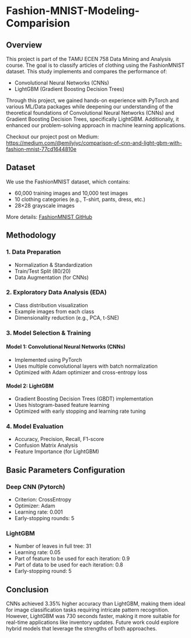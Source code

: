 # Fashion-MNIST-Modeling-Comparision
## Overview

This project is part of the TAMU ECEN 758 Data Mining and Analysis course. The goal is to classify articles of clothing using the FashionMNIST dataset. This study implements and compares the performance of:
- Convolutional Neural Networks (CNNs)
- LightGBM (Gradient Boosting Decision Trees)

Through this project, we gained hands-on experience with PyTorch and various ML/Data packages while deepening our understanding of the theoretical foundations of Convolutional Neural Networks (CNNs) and Gradient Boosting Decision Trees, specifically LightGBM. Additionally, it enhanced our problem-solving approach in machine learning applications.

Checkout our project post on Medium: https://medium.com/@emilyjyc/comparison-of-cnn-and-light-gbm-with-fashion-mnist-77cd1644810e

## Dataset
We use the FashionMNIST dataset, which contains:
- 60,000 training images and 10,000 test images
- 10 clothing categories (e.g., T-shirt, pants, dress, etc.)
- 28×28 grayscale images
  
More details: [FashionMNIST GitHub](https://github.com/zalandoresearch/fashion-mnist)

## Methodology

### 1. Data Preparation
- Normalization & Standardization
- Train/Test Split (80/20)
- Data Augmentation (for CNNs)
  
### 2. Exploratory Data Analysis (EDA)
- Class distribution visualization
- Example images from each class
- Dimensionality reduction (e.g., PCA, t-SNE)
  
### 3. Model Selection & Training

#### Model 1: Convolutional Neural Networks (CNNs)
- Implemented using PyTorch
- Uses multiple convolutional layers with batch normalization
- Optimized with Adam optimizer and cross-entropy loss
  
#### Model 2: LightGBM
- Gradient Boosting Decision Trees (GBDT) implementation
- Uses histogram-based feature learning
- Optimized with early stopping and learning rate tuning
  
### 4. Model Evaluation
- Accuracy, Precision, Recall, F1-score
- Confusion Matrix Analysis
- Feature Importance (for LightGBM)

## Basic Parameters Configuration

### Deep CNN (Pytorch)
- Criterion: CrossEntropy
- Optimizer: Adam
- Learning rate: 0.001
- Early-stopping rounds: 5

### LightGBM
- Number of leaves in full tree: 31
- Learning rate: 0.05
- Part of feature to be used for each iteration: 0.9
- Part of data to be used for each iteration: 0.8
- Early-stopping round: 5

## Conclusion
CNNs achieved 3.35% higher accuracy than LightGBM, making them ideal for image classification tasks requiring intricate pattern recognition. However, LightGBM was 730 seconds faster, making it more suitable for real-time applications like inventory updates. Future work could explore hybrid models that leverage the strengths of both approaches.
